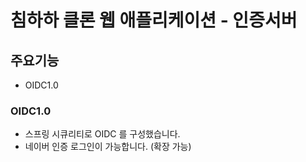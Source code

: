 # 침하하 클론 웹 애플리케이션 - 인증서버

## 주요기능
 - OIDC1.0

### OIDC1.0
 - 스프링 시큐리티로 OIDC 를 구성했습니다.
 - 네이버 인증 로그인이 가능합니다. (확장 가능)